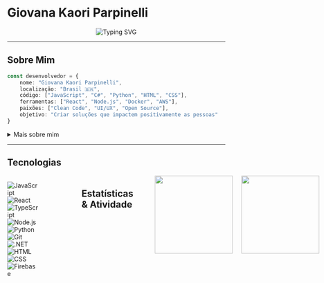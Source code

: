 # Giovana Kaori Parpinelli 

<div align="center">
  
![Typing SVG](https://readme-typing-svg.herokuapp.com?font=Fira+Code&weight=500&size=26&pause=1200&color=ff8451&background=FFF5F500&center=true&vCenter=true&width=650&lines=Desenvolvedora;Transformando+ideias+em+código;Olá!+Bem-vindo+ao+meu+universo!)

</div>

---

## Sobre Mim

```typescript
const desenvolvedor = {
    nome: "Giovana Kaori Parpinelli",
    localização: "Brasil 🇧🇷",
    código: ["JavaScript", "C#", "Python", "HTML", "CSS"],
    ferramentas: ["React", "Node.js", "Docker", "AWS"],
    paixões: ["Clean Code", "UI/UX", "Open Source"],
    objetivo: "Criar soluções que impactem positivamente as pessoas"
}
```

<details>
<summary>Mais sobre mim</summary>
<br>

Atualmente trabalhando em **projetos inovadores com React e Node.js**  
Aprendendo **Machine Learning e Cloud Architecture**  
Procuro colaborar em **projetos open source**  
Pergunte-me sobre **desenvolvimento web, APIs e arquitetura de software**  
Como me encontrar: **kaoriparpinelli@gmail.com**  
Fato curioso: **Adoro resolver problemas complexos com código elegante!**

</details>

---

## Tecnologias

<div style="display: flex; align-items: flex-start; gap: 50px;">

<div style="flex: 1;">

![JavaScript](https://img.shields.io/badge/-F7DF1E?style=for-the-badge&logo=javascript&logoColor=black)
![React](https://img.shields.io/badge/-61DAFB?style=for-the-badge&logo=react&logoColor=black)
![TypeScript](https://img.shields.io/badge/-3178C6?style=for-the-badge&logo=typescript&logoColor=white)
![Node.js](https://img.shields.io/badge/-339933?style=for-the-badge&logo=node.js&logoColor=white)
![Python](https://img.shields.io/badge/-3776AB?style=for-the-badge&logo=python&logoColor=white)
![Git](https://img.shields.io/badge/-F05032?style=for-the-badge&logo=git&logoColor=white)
![.NET](https://img.shields.io/badge/-512BD4?style=for-the-badge&logo=dotnet&logoColor=white)
![HTML](https://img.shields.io/badge/-E34F26?style=for-the-badge&logo=html5&logoColor=white)
![CSS](https://img.shields.io/badge/CSS3-1572B6?style=for-the-badge&logo=css3&logoColor=white)
![Firebase](https://img.shields.io/badge/-FFCA28?style=for-the-badge&logo=firebase&logoColor=black)

</div>

---

## Estatísticas & Atividade

<div style="display: flex; justify-content: center; gap: 20px; align-items: center;">

<img height="180em" src="https://github-readme-stats.vercel.app/api?username=seuusername&show_icons=true&theme=default&bg_color=ffffff&title_color=333333&text_color=666666&icon_color=ff8451&border_color=e1e4e8" style="flex: 1; max-width: 400px;"/>

<img height="180em" src="https://github-readme-stats.vercel.app/api/top-langs/?username=seuusername&layout=compact&theme=default&bg_color=ffffff&title_color=333333&text_color=666666&border_color=e1e4e8" style="flex: 1; max-width: 400px;"/>

</div>

<div align="center" style="margin-top: 20px;">

![GitHub Streak](https://github-readme-streak-stats.herokuapp.com/?user=seuusername&theme=default&background=ffffff&ring=ff8451&fire=ff8451&currStreakLabel=666666&border=e1e4e8)

</div>

---

## Conquistas & Certificações

<div align="center">

```
GitHub Arctic Code Vault Contributor
Hacktoberfest 2023 Participant  
AWS Certified Developer
Google Developer Expert Candidate
Top Contributor - React Community
```

</div>

---

## Vamos Conectar!

<div align="center">

[![LinkedIn](https://img.shields.io/badge/LinkedIn-E6F0FF?style=for-the-badge&logo=linkedin&logoColor=0077B5)](https://linkedin.com/in/seulinkedin)
[![Twitter](https://img.shields.io/badge/Twitter-E6F8FF?style=for-the-badge&logo=twitter&logoColor=1DA1F2)  ](https://twitter.com/seutwitter)
[![Portfolio](https://img.shields.io/badge/Portfolio-FFE6F0?style=for-the-badge&logo=firefox&logoColor=FF4154)](https://seuportfolio.com)
[![Email](https://img.shields.io/badge/Email-FFF0E6?style=for-the-badge&logo=gmail&logoColor=D14836)](mailto:seu-email@exemplo.com)

</div>

---

<div align="center">

### Citação Favorita

*"O código é poesia escrita para máquinas, mas lida por humanos."*

---

<div align="center">

**"Transformando ideias em código, código em soluções, soluções em impacto!"**

</div>

<!-- 
    Easter Egg: Se você chegou até aqui, você é incrível! 
    Este README foi criado com muito carinho e atenção aos detalhes
    Sinta-se livre para usar como inspiração para o seu próprio perfil
-->
